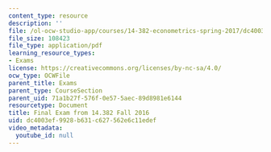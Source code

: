 ```yaml
---
content_type: resource
description: ''
file: /ol-ocw-studio-app/courses/14-382-econometrics-spring-2017/dc4003ef9928b631c627562e6c11edef_MIT_14_382S17_ExamF16.pdf
file_size: 108423
file_type: application/pdf
learning_resource_types:
- Exams
license: https://creativecommons.org/licenses/by-nc-sa/4.0/
ocw_type: OCWFile
parent_title: Exams
parent_type: CourseSection
parent_uid: 71a1b27f-576f-0e57-5aec-89d8981e6144
resourcetype: Document
title: Final Exam from 14.382 Fall 2016
uid: dc4003ef-9928-b631-c627-562e6c11edef
video_metadata:
  youtube_id: null
---
```

